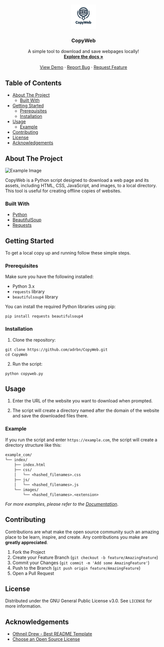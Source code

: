<!-- PROJECT LOGO -->
<br />
<p align="center">
  <a href="https://github.com/adrbn/CopyWeb">
    <img src="images/copyweb_logo.png" alt="Logo" width="80" height="80">
  </a>

  <h3 align="center">CopyWeb</h3>

  <p align="center">
    A simple tool to download and save webpages locally!
    <br />
    <a href="https://github.com/adrbn/CopyWeb"><strong>Explore the docs »</strong></a>
    <br />
    <br />
    <a href="https://github.com/adrbn/CopyWeb">View Demo</a>
    ·
    <a href="https://github.com/adrbn/CopyWeb/issues">Report Bug</a>
    ·
    <a href="https://github.com/adrbn/CopyWeb/issues">Request Feature</a>
  </p>
</p>

<!-- TABLE OF CONTENTS -->
## Table of Contents

- [About The Project](#about-the-project)
  - [Built With](#built-with)
- [Getting Started](#getting-started)
  - [Prerequisites](#prerequisites)
  - [Installation](#installation)
- [Usage](#usage)
  - [Example](#example)
- [Contributing](#contributing)
- [License](#license)
- [Acknowledgements](#acknowledgements)

<!-- ABOUT THE PROJECT -->
## About The Project

![Example Image](images/example.png)

CopyWeb is a Python script designed to download a web page and its assets, including HTML, CSS, JavaScript, and images, to a local directory. This tool is useful for creating offline copies of websites.

### Built With

* [Python](https://www.python.org/)
* [BeautifulSoup](https://www.crummy.com/software/BeautifulSoup/bs4/doc/)
* [Requests](https://docs.python-requests.org/en/latest/)

<!-- GETTING STARTED -->
## Getting Started

To get a local copy up and running follow these simple steps.

### Prerequisites

Make sure you have the following installed:

* Python 3.x
* `requests` library
* `beautifulsoup4` library

You can install the required Python libraries using pip:

```
pip install requests beautifulsoup4
```

### Installation

1. Clone the repository:

```
git clone https://github.com/adrbn/CopyWeb.git
cd CopyWeb
```

2. Run the script:

```
python copyweb.py
```

<!-- USAGE EXAMPLES -->
## Usage

1. Enter the URL of the website you want to download when prompted.

2. The script will create a directory named after the domain of the website and save the downloaded files there.

### Example

If you run the script and enter `https://example.com`, the script will create a directory structure like this:

```
example_com/
└── index/
    ├── index.html
    ├── css/
    │   └── <hashed_filenames>.css
    ├── js/
    │   └── <hashed_filenames>.js
    └── images/
        └── <hashed_filenames>.<extension>
```

_For more examples, please refer to the [Documentation](https://github.com/adrbn/CopyWeb)_.

<!-- CONTRIBUTING -->
## Contributing

Contributions are what make the open source community such an amazing place to be learn, inspire, and create. Any contributions you make are **greatly appreciated**.

1. Fork the Project
2. Create your Feature Branch (`git checkout -b feature/AmazingFeature`)
3. Commit your Changes (`git commit -m 'Add some AmazingFeature'`)
4. Push to the Branch (`git push origin feature/AmazingFeature`)
5. Open a Pull Request

<!-- LICENSE -->
## License

Distributed under the GNU General Public License v3.0. See `LICENSE` for more information.


<!-- ACKNOWLEDGEMENTS -->
## Acknowledgements

* [Othneil Drew - Best README Template](https://github.com/othneildrew/Best-README-Template)
* [Choose an Open Source License](https://choosealicense.com)

<!-- MARKDOWN LINKS & IMAGES -->
[product-screenshot]: images/screenshot.png

